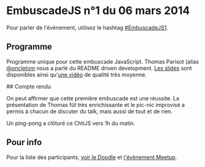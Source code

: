 <!--VarStream
title=EmbuscadeJS #1
description=Découvrez le contenu de la première embuscade JavaScript de notre\
 groupe avec la présentation de Thomas Parisot.
created=2014-03-06 19:00:00
keywords.+=README
keywords.+=driven
keywords.+=development
lang=fr
location=FR
-->

# EmbuscadeJS n°1 du 06 mars 2014

Pour parler de l'évènement, utilisez le hashtag
 [#EmbuscadeJS1](https://twitter.com/search?q=%23EmbuscadeJS1&src=hash).

## Programme

Programme unique pour cette embuscade JavaScript. Thomas Parisot (alias
 [@oncletom](https://twitter.com/oncletom) nous a parlé du README driven
 development. [Les slides](https://oncletom.io/talks/2014/chtijs/) sont
 disponibles ainsi qu'[une vidéo](https://www.youtube.com/watch?v=a51F4AfUDCA)
 de qualité très moyenne.

## Compte rendu

On peut affirmer que cette première embuscade est une réussite. La présentation
 de Thomas fût très enrichissante et le pic-nic improvisé a permis à chacun de
 discuter du talk, mais aussi de tout et de rien.

Un ping-pong a clôturé ce ChtiJS vers 1h du matin.

## Pour info

Pour la liste des participants,
 [voir le Doodle](http://doodle.com/vfveahm5hgi5dmqc) et
 [l'évènement Meetup](http://www.meetup.com/FranceJS/events/168885592/).

